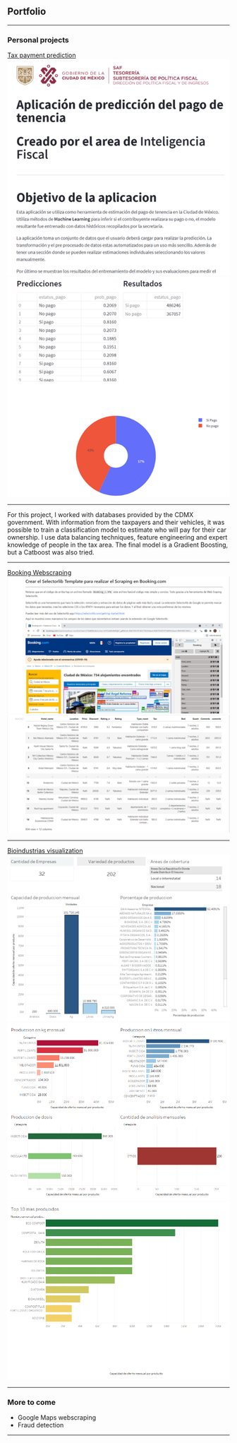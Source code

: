 ## Portfolio

---

### Personal projects

[Tax payment prediction](https://github.com/kamolui/TenenciaApp)
<img src="image/model_1.png?raw=true"/>
<img src="image/model_2.png?raw=true"/>

---

For this project, I worked with databases provided by the CDMX government. With information from the taxpayers and their vehicles, it was possible to train a classification model to estimate who will pay for their car ownership. 
I use data balancing techniques, feature engineering and expert knowledge of people in the tax area. 
The final model is a Gradient Boosting, but a Catboost was also tried. 

---
[Booking Webscraping](https://github.com/kamolui/booking-Webscraping)
<img src="image/web_1.png?raw=true"/>
<img src="image/web_2.png?raw=true"/>

---
[Bioindustrias visualization](https://github.com/kamolui/Bioindustrias)
<img src="image/general_info.png?raw=true"/>
<img src="image/production.png?raw=true"/>
<img src="image/top_10.png?raw=true"/>

---

### More to come

- Google Maps webscraping
- Fraud detection 


---
